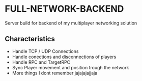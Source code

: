 # FULL-NETWORK-BACKEND

Server build for backend of my multiplayer networking solution

## Characteristics

- Handle TCP / UDP Connections
- Handle conections and disconnections of players
- Handle RPC and TargetRPC
- Sync Player movement and position trough the network
- More things I dont remember jajajajajjaja
